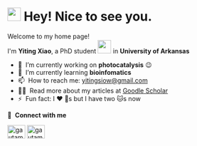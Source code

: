 <h1><img src="https://emojis.slackmojis.com/emojis/images/1531849430/4246/blob-sunglasses.gif?1531849430" width="30"/> Hey! Nice to see you.</h1>

<p>Welcome to my home page! </br> I'm <b>Yiting Xiao</b>, a PhD student <img src="https://upload.wikimedia.org/wikipedia/commons/thumb/8/81/Arkansas_Razorbacks_logo.svg/1920px-Arkansas_Razorbacks_logo.svg.png" width="30"/> in <b>University of Arkansas</b>

- 🔭 &nbsp;I’m currently working on <b>photocatalysis</b> :wink:
- 🌱 &nbsp;I’m currently learning <b>bioinfomatics</b>
- 📫 &nbsp;How to reach me: yitingsiow@gmail.com
- 👨‍💻 &nbsp;Read more about my articles at [Goodle Scholar](https://scholar.google.com/citations?user=fGiyELwAAAAJ&hl=en&oi=ao)
- ⚡ &nbsp;Fun fact: I :heart: :dog:s but I have two :cat:s now

🔗 &nbsp;**Connect with me**
<p align="left">
<a href="https://twitter.com/yyitingxiao" target="blank"><img align="center" src="https://raw.githubusercontent.com/rahuldkjain/github-profile-readme-generator/master/src/images/icons/Social/twitter.svg" alt="gautamkrishnar" height="30" width="40" /></a>
<a href="https://www.instagram.com/__yiting_xiao/" target="blank"><img align="center" src="https://raw.githubusercontent.com/rahuldkjain/github-profile-readme-generator/master/src/images/icons/Social/instagram.svg" alt="gautamkrishnar" height="30" width="40" /></a>
